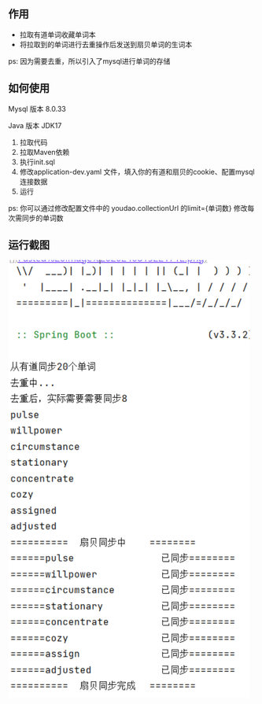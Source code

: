 ## 作用

- 拉取有道单词收藏单词本
- 将拉取到的单词进行去重操作后发送到扇贝单词的生词本

ps: 因为需要去重，所以引入了mysql进行单词的存储

## 如何使用
Mysql 版本 8.0.33

Java  版本 JDK17
1. 拉取代码
2. 拉取Maven依赖
3. 执行init.sql
4. 修改application-dev.yaml 文件，填入你的有道和扇贝的cookie、配置mysql连接数据
5. 运行

ps: 你可以通过修改配置文件中的 youdao.collectionUrl 的limit={单词数} 修改每次需同步的单词数

## 运行截图
![img.png](asset/img.png)
